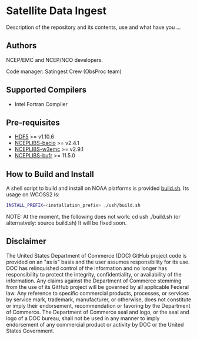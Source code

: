 # Satellite Data Ingest

Description of the repository and its contents, use and what have you ...

## Authors

NCEP/EMC and NCEP/NCO developers.

Code manager: Satingest Crew (ObsProc team)

## Supported Compilers

- Intel Fortran Compiler

## Pre-requisites
- [HDF5](https://www.hdfgroup.org/solutions/hdf5/) >= v1.10.6
- [NCEPLIBS-bacio](https://github.com/NOAA-EMC/NCEPLIBS-bacio) >= v2.4.1
- [NCEPLIBS-w3emc](https://github.com/NOAA-EMC/NCEPLIBS-w3emc) >= v2.9.1
- [NCEPLIBS-bufr](https://github.com/NOAA-EMC/NCEPLIBS-bufr) >= 11.5.0

## How to Build and Install

A shell script to build and install on NOAA platforms is provided [build.sh](./ush/build.sh).  Its usage on WCOSS2 is:
```bash
INSTALL_PREFIX=<installation_prefix> ./ush/build.sh
```
NOTE: At the moment, the following does not work:
      cd ush 
      ./build.sh (or alternatvely: source build.sh)
      It will be fixed soon.

## Disclaimer

The United States Department of Commerce (DOC) GitHub project code is
provided on an "as is" basis and the user assumes responsibility for
its use. DOC has relinquished control of the information and no longer
has responsibility to protect the integrity, confidentiality, or
availability of the information. Any claims against the Department of
Commerce stemming from the use of its GitHub project will be governed
by all applicable Federal law. Any reference to specific commercial
products, processes, or services by service mark, trademark,
manufacturer, or otherwise, does not constitute or imply their
endorsement, recommendation or favoring by the Department of
Commerce. The Department of Commerce seal and logo, or the seal and
logo of a DOC bureau, shall not be used in any manner to imply
endorsement of any commercial product or activity by DOC or the United
States Government.
